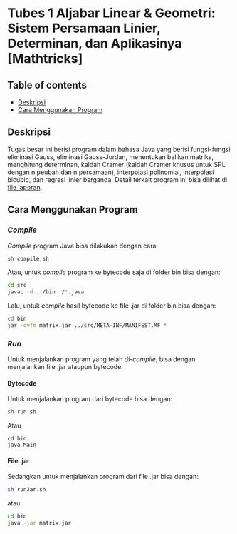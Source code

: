# Tubes 1 Aljabar Linear & Geometri: Sistem Persamaan Linier, Determinan, dan Aplikasinya [Mathtricks]
##  Table of contents

- <a href="#description">Deskripsi</a>
- <a href="#how-to-run">Cara Menggunakan Program</a>

<h2 id="description">Deskripsi</h2>
Tugas besar ini berisi program dalam bahasa Java yang berisi fungsi-fungsi eliminasi Gauss, eliminasi Gauss-Jordan, menentukan balikan matriks, menghitung determinan, kaidah Cramer (kaidah Cramer khusus untuk SPL dengan n peubah dan n persamaan), interpolasi polinomial, interpolasi bicubic, dan regresi linier berganda. Detail terkait program ini bisa dilihat di <a href="doc/Algeo01-13521045.pdf">file laporan</a>.

<h2 id="how-to-run">Cara Menggunakan Program</h2>

### *Compile*
*Compile* program Java bisa dilakukan dengan cara:
```bash
sh compile.sh
```
Atau, untuk *compile* program ke bytecode saja di folder bin bisa dengan:
```bash
cd src
javac -d ../bin ./*.java
```
Lalu, untuk *compile* hasil bytecode ke file .jar di folder bin bisa dengan:
```bash
cd bin
jar -cvfm matrix.jar ../src/META-INF/MANIFEST.MF *
```

### *Run*
Untuk menjalankan program yang telah di-*compile*, bisa dengan menjalankan file .jar ataupun bytecode.

#### Bytecode
Untuk menjalankan program dari bytecode bisa dengan:
```bash
sh run.sh
```
Atau
```
cd bin
java Main
```
#### File .jar
Sedangkan untuk menjalankan program dari file .jar bisa dengan:
```bash
sh runJar.sh
```
atau
```bash
cd bin
java -jar matrix.jar
```